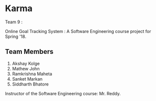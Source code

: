 # Karma
Team 9 :

Online Goal Tracking System : A Software Engineering course project for Spring '18.

## Team Members
1. Akshay Kolge
2. Mathew John
3. Ramkrishna Maheta
4. Sanket Markan
5. Siddharth Bhatore

Instructor of the Software Engineering course: Mr. Reddy.